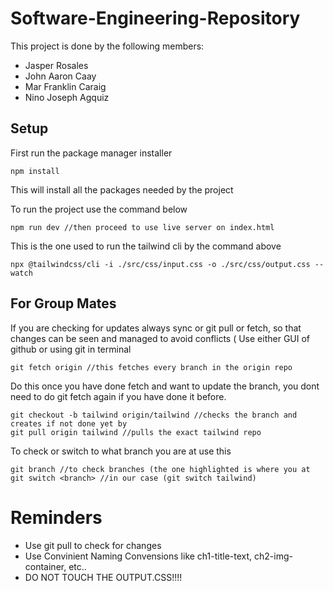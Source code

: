 # Software-Engineering-Repository

This project is done by the following members:
- Jasper Rosales
- John Aaron Caay
- Mar Franklin Caraig
- Nino Joseph Agquiz

## Setup 

First run the package manager installer
```
npm install
```

This will install all the packages needed by the project

To run the project use the command below
```
npm run dev //then proceed to use live server on index.html
```

This is the one used to run the tailwind cli by the command above
```
npx @tailwindcss/cli -i ./src/css/input.css -o ./src/css/output.css --watch
```

## For Group Mates
If you are checking for updates always sync or git pull or fetch, so that changes can be seen and managed to avoid conflicts ( Use either GUI of github or using git in terminal
```
git fetch origin //this fetches every branch in the origin repo
```
Do this once you have done fetch and want to update the branch, you dont need to do git fetch again if you have done it before. 
``` 
git checkout -b tailwind origin/tailwind //checks the branch and creates if not done yet by 
git pull origin tailwind //pulls the exact tailwind repo
```

To check or switch to what branch you are at use this
``` 
git branch //to check branches (the one highlighted is where you at
git switch <branch> //in our case (git switch tailwind) 
```

# Reminders
- Use git pull to check for changes
- Use Convinient Naming Convensions like ch1-title-text, ch2-img-container, etc..
- DO NOT TOUCH THE OUTPUT.CSS!!!!
